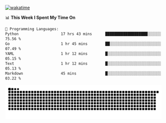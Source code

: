[![wakatime](https://wakatime.com/badge/user/384f91c6-4eee-411f-8f3b-1b691f58a544.svg)](https://wakatime.com/@384f91c6-4eee-411f-8f3b-1b691f58a544)

<!--START_SECTION:waka-->
📊 **This Week I Spent My Time On** 

```text
💬 Programming Languages: 
Python                   17 hrs 43 mins      ███████████████████░░░░░░   75.56 % 
Go                       1 hr 45 mins        ██░░░░░░░░░░░░░░░░░░░░░░░   07.49 % 
YAML                     1 hr 12 mins        █░░░░░░░░░░░░░░░░░░░░░░░░   05.15 % 
Text                     1 hr 12 mins        █░░░░░░░░░░░░░░░░░░░░░░░░   05.13 % 
Markdown                 45 mins             █░░░░░░░░░░░░░░░░░░░░░░░░   03.22 % 
```


<!--END_SECTION:waka-->

<picture>
  <source media="(prefers-color-scheme: dark)" srcset="https://raw.githubusercontent.com/fuwx295/fuwx295/output/github-contribution-grid-snake-dark.svg">
  <source media="(prefers-color-scheme: light)" srcset="https://raw.githubusercontent.com/fuwx295/fuwx295/output/github-contribution-grid-snake.svg">
  <img alt="github contribution grid snake animation" src="https://raw.githubusercontent.com/fuwx295/fuwx295/output/github-contribution-grid-snake.svg">
</picture>
